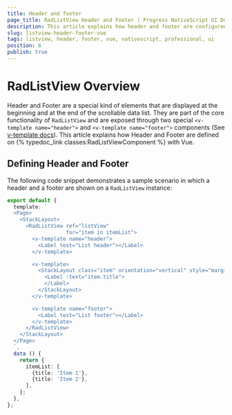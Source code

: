 ```yaml
---
title: Header and footer
page_title: RadListView Header and Footer | Progress NativeScript UI Documentation
description: This article explains how header and footer are configured in RadListView and Vue.
slug: listview-header-footer-vue
tags: listview, header, footer, vue, nativescript, professional, ui
position: 6
publish: true
---
```


# RadListView Overview

Header and Footer are a special kind of elements that are displayed at the beginning and at the end of the scrollable data list. They are part of the core functionality of `RadListView` and are exposed through two special `<v-template name="header">` and `<v-template name="footer">` components (See [v-template docs](https://nativescript-vue.org/en/docs/utilities/v-template/)). This article explains how Header and Footer are defined on {% typedoc_link classes:RadListViewComponent %}  with Vue.

## Defining Header and Footer

The following code snippet demonstrates a sample scenario in which a header and a footer are shown on a `RadListView` instance:

``` TypeScript
export default {
  template: `
  <Page>
    <StackLayout>
      <RadListView ref="listView"
                   for="item in itemList">
        <v-template name="header">
          <Label text="List header"></Label>
        </v-template>

        <v-template>
          <StackLayout class="item" orientation="vertical" style="margin-top: 20">
            <Label :text="item.title">
            </Label>
          </StackLayout>
        </v-template>

        <v-template name="footer">
          <Label text="List footer"></Label>
        </v-template>
      </RadListView>
    </StackLayout>
  </Page>
  `,
  data () {
    return {
      itemList: [
        {title: 'Item 1'},
        {title: 'Item 2'},
      ],
    };
  },
};
```
